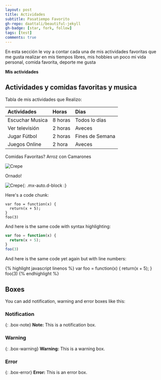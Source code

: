 ```yaml
---
layout: post
title: Actividades
subtitle: Pasatiempo Favorito
gh-repo: daattali/beautiful-jekyll
gh-badge: [star, fork, follow]
tags: [test]
comments: true
---
```


En esta sección le voy a contar cada una de mis actividades favoritas que me gusta realizar en mis tiempos libres, mis hobbies un poco mi vida personal, comida favorita, deporte me gusta

**Mis actividades**

## Actividades y comidas favoritas y musica

Tabla de mis actividades que Realizo:

| Actividades | Horas | Dias |
| :------ |:--- | :--- |
| Escuchar Musica | 8 horas | Todos lo días |
| Ver televisión | 2 horas | Aveces |
| Jugar Fútbol| 2 horas | Fines de Semana |
| Juegos Online | 2 hora | Aveces |


Comidas Favoritas?
Arroz con Camarones

![Crepe](https://www.laylita.com/recetas/wp-content/uploads/chaulafan-de-pollo.jpg)

Ornado!

![Crepe](https://tourdelviajero.com/wp-content/uploads/resultado-de-imagen-de-hornadoecuador-500x330.jpeg){: .mx-auto.d-block :}

Here's a code chunk:

~~~
var foo = function(x) {
  return(x + 5);
}
foo(3)
~~~

And here is the same code with syntax highlighting:

```javascript
var foo = function(x) {
  return(x + 5);
}
foo(3)
```

And here is the same code yet again but with line numbers:

{% highlight javascript linenos %}
var foo = function(x) {
  return(x + 5);
}
foo(3)
{% endhighlight %}

## Boxes
You can add notification, warning and error boxes like this:

### Notification

{: .box-note}
**Note:** This is a notification box.

### Warning

{: .box-warning}
**Warning:** This is a warning box.

### Error

{: .box-error}
**Error:** This is an error box.
